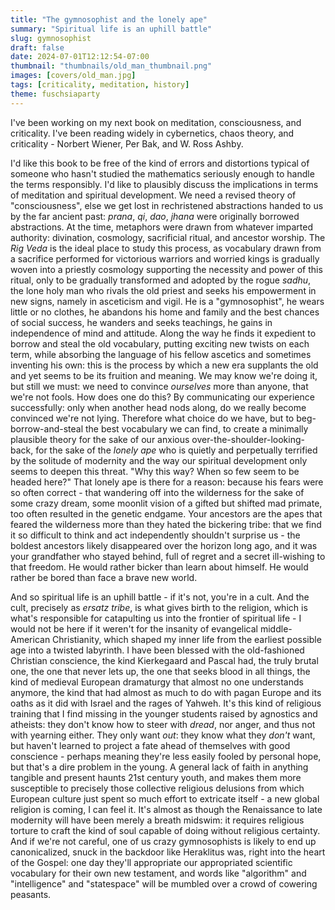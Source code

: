 ```yaml
---
title: "The gymnosophist and the lonely ape"
summary: "Spiritual life is an uphill battle"
slug: gymnosophist
draft: false
date: 2024-07-01T12:12:54-07:00
thumbnail: "thumbnails/old_man_thumbnail.png"
images: [covers/old_man.jpg]
tags: [criticality, meditation, history]
theme: fuschsiaparty
---
```


I've been working on my next book on meditation, consciousness, and criticality. I've been reading widely in cybernetics, chaos theory, and criticality - Norbert Wiener, Per Bak, and W. Ross Ashby.

I'd like this book to be free of the kind of errors and distortions typical of someone who hasn't studied the mathematics seriously enough to handle the terms responsibly. I'd like to plausibly discuss the implications in terms of meditation and spiritual development. We need a revised theory of "consciousness", else we get lost in rechristened abstractions handed to us by the far ancient past: *prana*, *qi*, *dao*, *jhana* were originally borrowed abstractions. At the time, metaphors were drawn from whatever imparted authority: divination, cosmology, sacrificial ritual, and ancestor worship. The *Rig Veda* is the ideal place to study this process, as vocabulary drawn from a sacrifice performed for victorious warriors and worried kings is gradually woven into a priestly cosmology supporting the necessity and power of this ritual, only to be gradually transformed and adopted by the rogue *sadhu*, the lone holy man who rivals the old priest and seeks his empowerment in new signs, namely in asceticism and vigil. He is a "gymnosophist", he wears little or no clothes, he abandons his home and family and the best chances of social success, he wanders and seeks teachings, he gains in independence of mind and attitude. Along the way he finds it expedient to borrow and steal the old vocabulary, putting exciting new twists on each term, while absorbing the language of his fellow ascetics and sometimes inventing his own: this is the process by which a new era supplants the old and yet seems to be its fruition and meaning. We may know we're doing it, but still we must: we need to convince *ourselves* more than anyone, that we're not fools. How does one do this? By communicating our experience successfully: only when another head nods along, do we really become convinced we're not lying. Therefore what choice do we have, but to beg-borrow-and-steal the best vocabulary we can find, to create a minimally plausible theory for the sake of our anxious over-the-shoulder-looking-back, for the sake of the *lonely ape* who is quietly and perpetually terrified by the solitude of modernity and the way our spiritual development only seems to deepen this threat. "Why this way? When so few seem to be headed here?" That lonely ape is there for a reason: because his fears were so often correct - that wandering off into the wilderness for the sake of some crazy dream, some moonlit vision of a gifted but shifted mad primate, too often resulted in the genetic endgame. Your ancestors are the apes that feared the wilderness more than they hated the bickering tribe: that we find it so difficult to think and act independently shouldn't surprise us - the boldest ancestors likely disappeared over the horizon long ago, and it was your grandfather who stayed behind, full of regret and a secret ill-wishing to that freedom. He would rather bicker than learn about himself. He would rather be bored than face a brave new world.

And so spiritual life is an uphill battle - if it's not, you're in a cult. And the cult, precisely as *ersatz tribe*, is what gives birth to the religion, which is what's responsible for catapulting us into the frontier of spiritual life - I would not be here if it weren't for the insanity of evangelical middle-American Christianity, which shaped my inner life from the earliest possible age into a twisted labyrinth. I have been blessed with the old-fashioned Christian conscience, the kind Kierkegaard and Pascal had, the truly brutal one, the one that never lets up, the one that seeks blood in all things, the kind of medieval European dramaturgy that almost no one understands anymore, the kind that had almost as much to do with pagan Europe and its oaths as it did with Israel and the rages of Yahweh. It's this kind of religious training that I find missing in the younger students raised by agnostics and atheists: they don't know how to steer with *dread*, nor anger, and thus not with yearning either. They only want *out*: they know what they *don't* want, but haven't learned to project a fate ahead of themselves with good conscience - perhaps meaning they're less easily fooled by personal hope, but that's a dire problem in the young. A general lack of faith in anything tangible and present haunts 21st century youth, and makes them more susceptible to precisely those collective religious delusions from which European culture just spent so much effort to extricate itself - a new global religion is coming, I can feel it. It's almost as though the Renaissance to late modernity will have been merely a breath midswim: it requires religious torture to craft the kind of soul capable of doing without religious certainty. And if we're not careful, one of us crazy gymnosophists is likely to end up canonicalized, snuck in the backdoor like Heraklitus was, right into the heart of the Gospel: one day they'll appropriate our appropriated scientific vocabulary for their own new testament, and words like "algorithm" and "intelligence" and "statespace" will be mumbled over a crowd of cowering peasants.

